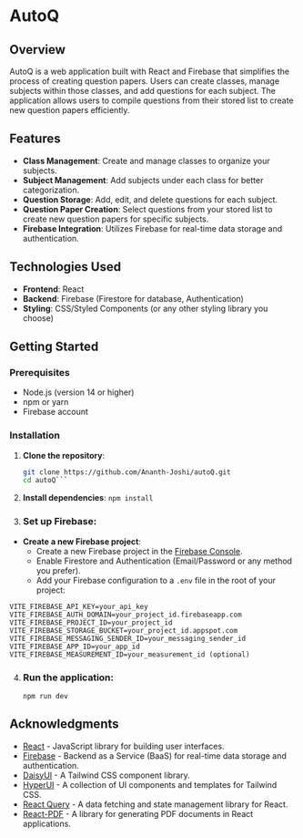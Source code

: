 # AutoQ

## Overview

AutoQ is a web application built with React and Firebase that simplifies the process of creating question papers. Users can create classes, manage subjects within those classes, and add questions for each subject. The application allows users to compile questions from their stored list to create new question papers efficiently.

## Features

- **Class Management**: Create and manage classes to organize your subjects.
- **Subject Management**: Add subjects under each class for better categorization.
- **Question Storage**: Add, edit, and delete questions for each subject.
- **Question Paper Creation**: Select questions from your stored list to create new question papers for specific subjects.
- **Firebase Integration**: Utilizes Firebase for real-time data storage and authentication.

## Technologies Used

- **Frontend**: React
- **Backend**: Firebase (Firestore for database, Authentication)
- **Styling**: CSS/Styled Components (or any other styling library you choose)

## Getting Started

### Prerequisites

- Node.js (version 14 or higher)
- npm or yarn
- Firebase account

### Installation

1. **Clone the repository**:

   ```bash
   git clone https://github.com/Ananth-Joshi/autoQ.git
   cd autoQ```
2. **Install dependencies**:
   ```npm install```
3. ### Set up Firebase:

  - **Create a new Firebase project**:
    - Create a new Firebase project in the [Firebase Console](https://console.firebase.google.com/).
    - Enable Firestore and Authentication (Email/Password or any method you prefer).
    - Add your Firebase configuration to a `.env` file in the root of your project:

   ```plaintext
   VITE_FIREBASE_API_KEY=your_api_key
   VITE_FIREBASE_AUTH_DOMAIN=your_project_id.firebaseapp.com
   VITE_FIREBASE_PROJECT_ID=your_project_id
   VITE_FIREBASE_STORAGE_BUCKET=your_project_id.appspot.com
   VITE_FIREBASE_MESSAGING_SENDER_ID=your_messaging_sender_id
   VITE_FIREBASE_APP_ID=your_app_id
   VITE_FIREBASE_MEASUREMENT_ID=your_measurement_id (optional)
   ```
4. ### Run the application:
   ```npm run dev```

## Acknowledgments

- [React](https://reactjs.org/) - JavaScript library for building user interfaces.
- [Firebase](https://firebase.google.com/) - Backend as a Service (BaaS) for real-time data storage and authentication.
- [DaisyUI](https://daisyui.com/) - A Tailwind CSS component library.
- [HyperUI](https://hyperui.dev/) - A collection of UI components and templates for Tailwind CSS.
- [React Query](https://react-query.tanstack.com/) - A data fetching and state management library for React.
- [React-PDF](https://react-pdf.org/) - A library for generating PDF documents in React applications.

